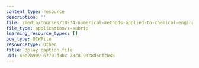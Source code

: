 ```yaml
---
content_type: resource
description: ''
file: /media/courses/10-34-numerical-methods-applied-to-chemical-engineering-fall-2015/66e2b9096770d3bc78c893c8d5cfc086_M19mzHT8JM4.srt
file_type: application/x-subrip
learning_resource_types: []
ocw_type: OCWFile
resourcetype: Other
title: 3play caption file
uid: 66e2b909-6770-d3bc-78c8-93c8d5cfc086
---
```


